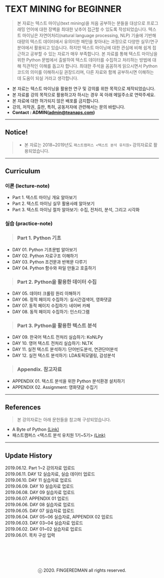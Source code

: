 # TEXT MINING for BEGINNER
> 본 자료는 텍스트 마이닝(text mining)을 처음 공부하는 분들을 대상으로 프로그래밍 언어에 대한 장벽을 최대한 낮추어 접근할 수 있도록 작성되었습니다. 텍스트 마이닝은 자연어처리(natural language processing, NLP) 기술에 기반해 대량의 텍스트 데이터에서 유의미한 패턴을 찾아내는 과정으로 다양한 실무/연구 분야에서 활용되고 있습니다. 하지만 텍스트 마이닝에 대한 관심에 비해 쉽게 접근하고 공부할 수 있는 자료가 매우 부족합니다. 본 자료를 통해 텍스트 마이닝을 위한 Python 문법에서 출발하여 텍스트 데이터를 수집하고 처리하는 방법에 대해 직관적인 이해를 돕고자 합니다. 최대한 주석을 꼼꼼하게 읽으시면서 Python 코드의 의미를 이해하시길 권장드리며, 다른 자료와 함께 공부하시면 이해하는 데 도움이 되실 거라고 생각합니다.

- 본 자료는 텍스트 마이닝을 활용한 연구 및 강의를 위한 목적으로 제작되었습니다.
- 본 자료를 강의 목적으로 활용하고자 하시는 경우 꼭 아래 메일주소로 연락주세요.
- 본 자료에 대한 허가되지 않은 배포를 금지합니다.
- 강의, 저작권, 출판, 특허, 공동저자에 관련해서는 문의 바랍니다.
- **Contact : ADMIN(admin@teanaps.com)**

---
## Notice!
> - 본 자료는 2018~2019년도 `패스트캠퍼스 <텍스트 분석 유치원>` 강의자료로 활용되었습니다.

---
## Curriculum

### 이론 (lecture-note)
- Part 1. 텍스트 마이닝 개요 알아보기
- Part 2. 텍스트 마이닝 실무 활용사례 알아보기
- Part 3. 텍스트 마이닝 절차 알아보기: 수집, 전처리, 분석, 그리고 시각화

### 실습 (practice-note)
> ### Part 1. Python 기초
- DAY 01. Python 기초문법 알아보기
- DAY 02. Python 자료구조 이해하기
- DAY 03. Python 조건문과 반복문 다루기
- DAY 04. Python 함수와 파일 만들고 호출하기

> ### Part 2. Python을 활용한 데이터 수집
- DAY 05. 데이터 크롤링 원리 이해하기
- DAY 06. 정적 페이지 수집하기: 실시간검색어, 영화댓글
- DAY 07. 동적 페이지 수집하기: 네이버 카페
- DAY 08. 동적 페이지 수집하기: 인스타그램

> ### Part 3. Python을 활용한 텍스트 분석
- DAY 09. 한국어 텍스트 전처리 실습하기: KoNLPy
- DAY 10. 영어 텍스트 전처리 실습하기: NLTK
- DAY 11. 실전 텍스트 분석하기: 단어빈도분석, 연관단어분석
- DAY 12. 실전 텍스트 분석하기: LDA토픽모델링, 감성분석

> ### Appendix. 참고자료
- APPENDIX 01. 텍스트 분석을 위한 Python 분석환경 설치하기
- APPENDIX 02. Assignment: 영화댓글 수집기
---
## References
> 본 강의자료는 아래 문헌들을 참고해 구성되었습니다.
- A Byte of Python [(Link)](https://python.swaroopch.com/)
- 패스트캠퍼스 <텍스트 분석 유치원 1기~5기> [(Link)](https://www.fastcampus.co.kr/data_class_textmining/)

---
## Update History
> 
2019.06.12. Part 1\~2 강의자료 업로드  
2019.06.11. DAY 12 실습자료, 실습 데이터 업로드  
2019.06.10. DAY 11 실습자료 업로드  
2019.06.09. DAY 10 실습자료 업로드  
2019.06.08. DAY 09 실습자료 업로드  
2019.06.07. APPENDIX 01 업로드  
2019.06.06. DAY 08 실습자료 업로드  
2019.06.05. DAY 07 실습자료 업로드  
2019.06.04. DAY 05\~06 실습자료, APPENDIX 02 업로드  
2019.06.03. DAY 03\~04 실습자료 업로드  
2019.06.02. DAY 01\~02 실습자료 업로드  
2019.06.01. 목차 구성 입력  

<br><br>
---
<center>ⓒ 2020. FINGEREDMAN all rights reserved.</center>
